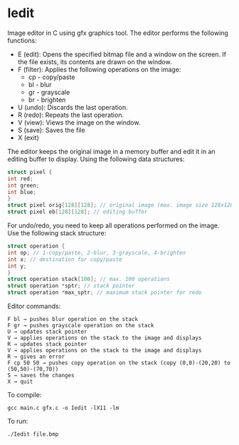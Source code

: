 # Iedit
Image editor in C using gfx graphics tool. 
The editor performs the following functions:
- E (edit): Opens the specified bitmap file and a window on the screen. If the file exists, its contents are drawn on the window.
- F (filter): Applies the following operations on the image:
    * cp - copy/paste
    * bl - blur
    * gr - grayscale
    * br - brighten
- U (undo): Discards the last operation.
- R (redo): Repeats the last operation.
- V (view): Views the image on the window.
- S (save): Saves the file
- X (exit)

The editor keeps the original image in a memory buffer and edit it in an editing buffer to display. Using the following data structures:
```c
struct pixel {
int red;
int green;
int blue;
}
struct pixel orig[128][128]; // original image (max. image size 128x128)
struct pixel eb[128][128]; // editing buffer
```
For undo/redo, you need to keep all operations performed on the image. Use the following stack structure:
 ```c
struct operation {
int op; // 1-copy/paste, 2-blur, 3-grayscale, 4-brighten
int x; // destination for copy/paste
int y;
}
struct operation stack[100]; // max. 100 operations
struct operation *sptr; // stack pointer
struct operation *max_sptr; // maximum stack pointer for redo
```
Editor commands:
```shell
F bl → pushes blur operation on the stack
F gr → pushes grayscale operation on the stack
U → updates stack pointer
V → applies operations on the stack to the image and displays
R → updates stack pointer
V → applies operations on the stack to the image and displays
R → gives an error
F cp 50 50 → pushes copy operation on the stack (copy (0,0)-(20,20) to (50,50)-(70,70))
S → saves the changes
X → quit
```
To compile:
```shell
gcc main.c gfx.c -o Iedit -lX11 -lm
```
To run:
```shell
./Iedit file.bmp
```
